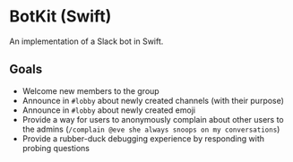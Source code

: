 # BotKit (Swift)

An implementation of a Slack bot in Swift.

## Goals
- Welcome new members to the group
- Announce in `#lobby` about newly created channels (with their purpose)
- Announce in `#lobby` about newly created emoji
- Provide a way for users to anonymously complain about other users to the admins (`/complain @eve she always snoops on my conversations`)
- Provide a rubber-duck debugging experience by responding with probing questions
